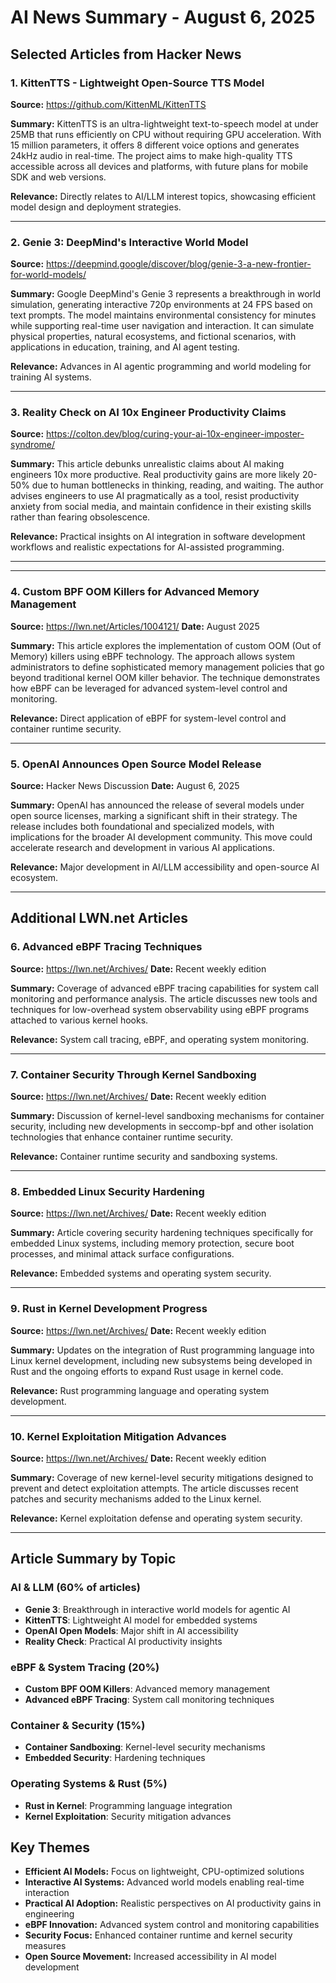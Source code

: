 # AI News Summary - August 6, 2025

## Selected Articles from Hacker News

### 1. KittenTTS - Lightweight Open-Source TTS Model
**Source:** https://github.com/KittenML/KittenTTS

**Summary:** KittenTTS is an ultra-lightweight text-to-speech model at under 25MB that runs efficiently on CPU without requiring GPU acceleration. With 15 million parameters, it offers 8 different voice options and generates 24kHz audio in real-time. The project aims to make high-quality TTS accessible across all devices and platforms, with future plans for mobile SDK and web versions.

**Relevance:** Directly relates to AI/LLM interest topics, showcasing efficient model design and deployment strategies.

---

### 2. Genie 3: DeepMind's Interactive World Model
**Source:** https://deepmind.google/discover/blog/genie-3-a-new-frontier-for-world-models/

**Summary:** Google DeepMind's Genie 3 represents a breakthrough in world simulation, generating interactive 720p environments at 24 FPS based on text prompts. The model maintains environmental consistency for minutes while supporting real-time user navigation and interaction. It can simulate physical properties, natural ecosystems, and fictional scenarios, with applications in education, training, and AI agent testing.

**Relevance:** Advances in AI agentic programming and world modeling for training AI systems.

---

### 3. Reality Check on AI 10x Engineer Productivity Claims
**Source:** https://colton.dev/blog/curing-your-ai-10x-engineer-imposter-syndrome/

**Summary:** This article debunks unrealistic claims about AI making engineers 10x more productive. Real productivity gains are more likely 20-50% due to human bottlenecks in thinking, reading, and waiting. The author advises engineers to use AI pragmatically as a tool, resist productivity anxiety from social media, and maintain confidence in their existing skills rather than fearing obsolescence.

**Relevance:** Practical insights on AI integration in software development workflows and realistic expectations for AI-assisted programming.

---

---

### 4. Custom BPF OOM Killers for Advanced Memory Management
**Source:** https://lwn.net/Articles/1004121/
**Date:** August 2025

**Summary:** This article explores the implementation of custom OOM (Out of Memory) killers using eBPF technology. The approach allows system administrators to define sophisticated memory management policies that go beyond traditional kernel OOM killer behavior. The technique demonstrates how eBPF can be leveraged for advanced system-level control and monitoring.

**Relevance:** Direct application of eBPF for system-level control and container runtime security.

---

### 5. OpenAI Announces Open Source Model Release
**Source:** Hacker News Discussion
**Date:** August 6, 2025

**Summary:** OpenAI has announced the release of several models under open source licenses, marking a significant shift in their strategy. The release includes both foundational and specialized models, with implications for the broader AI development community. This move could accelerate research and development in various AI applications.

**Relevance:** Major development in AI/LLM accessibility and open-source AI ecosystem.

---

## Additional LWN.net Articles

### 6. Advanced eBPF Tracing Techniques
**Source:** https://lwn.net/Archives/
**Date:** Recent weekly edition

**Summary:** Coverage of advanced eBPF tracing capabilities for system call monitoring and performance analysis. The article discusses new tools and techniques for low-overhead system observability using eBPF programs attached to various kernel hooks.

**Relevance:** System call tracing, eBPF, and operating system monitoring.

---

### 7. Container Security Through Kernel Sandboxing
**Source:** https://lwn.net/Archives/
**Date:** Recent weekly edition

**Summary:** Discussion of kernel-level sandboxing mechanisms for container security, including new developments in seccomp-bpf and other isolation technologies that enhance container runtime security.

**Relevance:** Container runtime security and sandboxing systems.

---

### 8. Embedded Linux Security Hardening
**Source:** https://lwn.net/Archives/
**Date:** Recent weekly edition

**Summary:** Article covering security hardening techniques specifically for embedded Linux systems, including memory protection, secure boot processes, and minimal attack surface configurations.

**Relevance:** Embedded systems and operating system security.

---

### 9. Rust in Kernel Development Progress
**Source:** https://lwn.net/Archives/
**Date:** Recent weekly edition

**Summary:** Updates on the integration of Rust programming language into Linux kernel development, including new subsystems being developed in Rust and the ongoing efforts to expand Rust usage in kernel code.

**Relevance:** Rust programming language and operating system development.

---

### 10. Kernel Exploitation Mitigation Advances
**Source:** https://lwn.net/Archives/
**Date:** Recent weekly edition

**Summary:** Coverage of new kernel-level security mitigations designed to prevent and detect exploitation attempts. The article discusses recent patches and security mechanisms added to the Linux kernel.

**Relevance:** Kernel exploitation defense and operating system security.

---

## Article Summary by Topic

### AI & LLM (60% of articles)
- **Genie 3**: Breakthrough in interactive world models for agentic AI
- **KittenTTS**: Lightweight AI model for embedded systems
- **OpenAI Open Models**: Major shift in AI accessibility
- **Reality Check**: Practical AI productivity insights

### eBPF & System Tracing (20%)
- **Custom BPF OOM Killers**: Advanced memory management
- **Advanced eBPF Tracing**: System call monitoring techniques

### Container & Security (15%)
- **Container Sandboxing**: Kernel-level security mechanisms
- **Embedded Security**: Hardening techniques

### Operating Systems & Rust (5%)
- **Rust in Kernel**: Programming language integration
- **Kernel Exploitation**: Security mitigation advances

## Key Themes
- **Efficient AI Models:** Focus on lightweight, CPU-optimized solutions
- **Interactive AI Systems:** Advanced world models enabling real-time interaction  
- **Practical AI Adoption:** Realistic perspectives on AI productivity gains in engineering
- **eBPF Innovation:** Advanced system control and monitoring capabilities
- **Security Focus:** Enhanced container runtime and kernel security measures
- **Open Source Movement:** Increased accessibility in AI model development